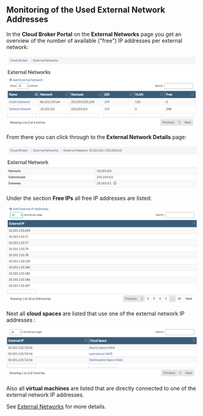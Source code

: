 ## Monitoring of the Used External Network Addresses

In the **Cloud Broker Portal** on the **External Networks** page you get an overview of the number of available ("free") IP addresses per external network:

![](ExternalNetworks.png)

From there you can click through to the **External Network Details** page:

![](ExternalNetworkDetails.png)  

Under the section **Free IPs** all free IP addresses are listed:

![](FreeIPs.png)

Next all **cloud spaces** are listed that use one of the external network IP addresses :

![](CloudSpaces.png)

Also all **virtual machines** are listed that are directly connected to one of the external network IP addresses.

See [External Networks](../../CloudBrokerPortal/ExternalNetworks/ExternalNetworks.png) for more details.
